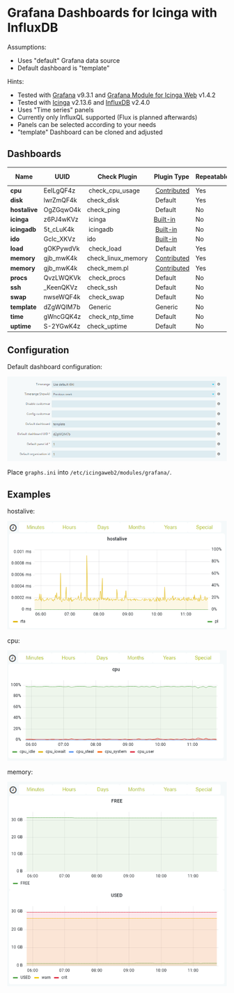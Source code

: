 # Grafana Dashboards for Icinga with InfluxDB

Assumptions:
* Uses "default" Grafana data source
* Default dashboard is "template"

Hints:
* Tested with [Grafana](https://grafana.com/grafana/) v9.3.1 and [Grafana Module for Icinga Web](https://github.com/Mikesch-mp/icingaweb2-module-grafana/) v1.4.2
* Tested with [Icinga](https://icinga.com/) v2.13.6 and [InfluxDB](https://www.influxdata.com/) v2.4.0
* Uses "Time series" panels
* Currently only InfluxQL supported (Flux is planned afterwards)
* Panels can be selected according to your needs
* "template" Dashboard can be cloned and adjusted

## Dashboards 

| Name          | UUID      | Check Plugin       | Plugin Type                                                                                  | Repeatable | Suggested Panels |
| ------------- | --------- | ------------------ | -------------------------------------------------------------------------------------------- | ---------- | ---------------- |
| **cpu**       | EeILgQF4z | check_cpu_usage    | [Contributed](https://github.com/iamcheko/check_cpu_usage)                                   | Yes        | 1                |
| **disk**      | lwrZmQF4k | check_disk         | Default                                                                                      | Yes        | -                |
| **hostalive** | OgZGqwO4k | check_ping         | Default                                                                                      | No         | 1                |
| **icinga**    | z6PJ4wKVz | icinga             | [Built-in](https://icinga.com/docs/icinga-2/latest/doc/10-icinga-template-library/#icinga)   | No         | 3,4,9            |
| **icingadb**  | 5t_cLuK4k | icingadb           | [Built-in](https://icinga.com/docs/icinga-2/latest/doc/10-icinga-template-library/#icingadb) | No         | 4                |
| **ido**       | Gclc_XKVz | ido                | [Built-in](https://icinga.com/docs/icinga-2/latest/doc/10-icinga-template-library/#ido)      | No         | 1,2              |
| **load**      | gOKPywdVk | check_load         | Default                                                                                      | Yes        | 1                |
| **memory**    | gjb_mwK4k | check_linux_memory | [Contributed](https://github.com/hugme/Nag_checks)                                           | Yes        | 4,1              |
| **memory**    | gjb_mwK4k | check_mem.pl       | [Contributed](https://github.com/justintime/nagios-plugins)                                  | Yes        | 2,4              |
| **procs**     | QvzLWQKVk | check_procs        | Default                                                                                      | No         | 1                |
| **ssh**       | _KeenQKVz | check_ssh          | Default                                                                                      | No         | 1                |
| **swap**      | nwseWQF4k | check_swap         | Default                                                                                      | No         | 1                |
| **template**  | dZgWQlM7b | Generic            | Generic                                                                                      | No         | 1                |
| **time**      | gWncGQK4z | check_ntp_time     | Default                                                                                      | No         | 1                |
| **uptime**    | S-2YGwK4z | check_uptime       | Default                                                                                      | No         | 1                |

## Configuration

Default dashboard configuration:

![template](./_images/configuration_template.png)

Place `graphs.ini` into `/etc/icingaweb2/modules/grafana/`.

## Examples

hostalive:

![hostalive](./_images/example_hostalive.png)

cpu:

![cpu](./_images/example_cpu.png)

memory:

![memory](./_images/example_memory.png)
